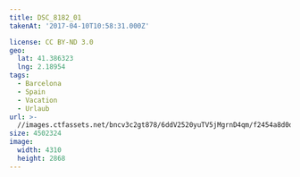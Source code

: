 ```yaml
---
title: DSC_8182_01
takenAt: '2017-04-10T10:58:31.000Z'

license: CC BY-ND 3.0
geo:
  lat: 41.386323
  lng: 2.18954
tags:
  - Barcelona
  - Spain
  - Vacation
  - Urlaub
url: >-
  //images.ctfassets.net/bncv3c2gt878/6ddV2520yuTV5jMgrnD4qm/f2454a8d0dccb96e4cea3561566b03b0/dsc_8182_01_34038121086_o
size: 4502324
image:
  width: 4310
  height: 2868
---
```

